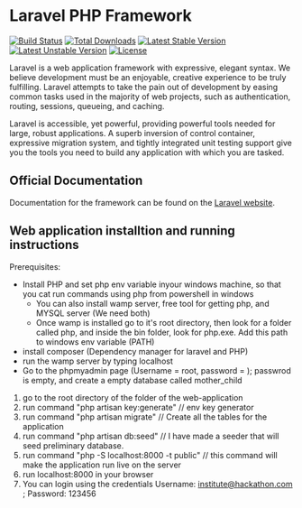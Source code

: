 # Laravel PHP Framework

[![Build Status](https://travis-ci.org/laravel/framework.svg)](https://travis-ci.org/laravel/framework)
[![Total Downloads](https://poser.pugx.org/laravel/framework/d/total.svg)](https://packagist.org/packages/laravel/framework)
[![Latest Stable Version](https://poser.pugx.org/laravel/framework/v/stable.svg)](https://packagist.org/packages/laravel/framework)
[![Latest Unstable Version](https://poser.pugx.org/laravel/framework/v/unstable.svg)](https://packagist.org/packages/laravel/framework)
[![License](https://poser.pugx.org/laravel/framework/license.svg)](https://packagist.org/packages/laravel/framework)

Laravel is a web application framework with expressive, elegant syntax. We believe development must be an enjoyable, creative experience to be truly fulfilling. Laravel attempts to take the pain out of development by easing common tasks used in the majority of web projects, such as authentication, routing, sessions, queueing, and caching.

Laravel is accessible, yet powerful, providing powerful tools needed for large, robust applications. A superb inversion of control container, expressive migration system, and tightly integrated unit testing support give you the tools you need to build any application with which you are tasked.

## Official Documentation

Documentation for the framework can be found on the [Laravel website](http://laravel.com/docs).

## Web application installtion and running instructions
Prerequisites:
* Install PHP and set php env variable inyour windows machine, so that you cat run commands using php from powershell in windows
	* You can also install wamp server, free tool for getting php, and MYSQL server (We need both)
	* Once wamp is installed go to it's root directory, then look for a folder called php, and inside the bin folder, look for php.exe. Add 	this path to windows env variable (PATH)
* install composer (Dependency manager for laravel and PHP)
* run the wamp server by typing localhost
* Go to the phpmyadmin page (Username = root, password = ); passwrod is empty, and create a empty database called mother_child



1. go to the root directory of the folder of the web-application
2. run command "php artisan key:generate" // env key generator
3. run command "php artisan migrate" // Create all the tables for the application
4. run command "php artisan db:seed" // I have made a seeder that will seed preliminary database. 
5. run command "php -S localhost:8000 -t public" // this command will make the application run live on the server
6. run localhost:8000 in your browser
7. You can login using the credentials Username: institute@hackathon.com ; Password: 123456

